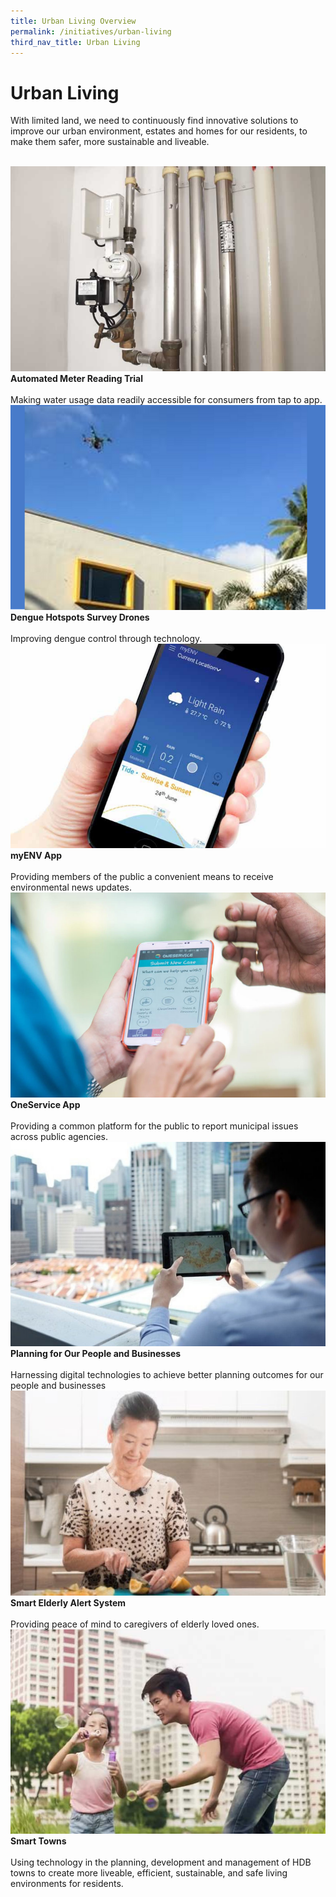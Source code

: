 ```yaml
---
title: Urban Living Overview
permalink: /initiatives/urban-living
third_nav_title: Urban Living
---
```

# Urban Living

With limited land, we need to continuously find innovative solutions to improve our urban environment, estates and homes for our residents, to make them safer, more sustainable and liveable.

<br>
<div class="row">  
  <div class="column-c" > 
    <a href="/initiatives/urban-living/amr-trial" target="_blank"><img src="/images/initiatives/overview-pages/amr-trial.png"></a><br>
    <div class="header"><b>Automated Meter Reading Trial</b></div><br>
    <div class="para">Making water usage data readily accessible for consumers from tap to app.</div>
  </div>
   <div class="column-c"> 
    <a href="/initiatives/urban-living/dengue-hotspots-survey-drones" target="_blank"><img src="/images/initiatives/overview-pages/dengue-survey-drones.png"></a><br>
     <div class="header"><b>Dengue Hotspots Survey Drones</b></div><br>
    <div class="para">Improving dengue control through technology.</div>
  </div>
  <div class="column-c">  
    <a href="/initiatives/urban-living/myenv-app" target="_blank"><img src="/images/initiatives/overview-pages/myenv-app.png"></a><br>
    <div class="header"><b>myENV App</b></div><br>
    <div class="para">Providing members of the public a convenient means to receive environmental news updates.</div>
  </div>     
</div>
<div class="row">  
  <div class="column-c" > 
    <a href="/initiatives/urban-living/oneservice-app" target="_blank"><img src="/images/initiatives/overview-pages/oneservice-app.png"></a><br>
    <div class="header"><b>OneService App</b></div><br>
    <div class="para">Providing a common platform for the public to report municipal issues across public agencies.</div>
  </div>
	 <div class="column-c"> 
    <a href="	/initiatives/urban-living/urban-planning" target="_blank"><img src="/images/initiatives/overview-pages/planning-people-businesses.png"></a><br>
     <div class="header"><b>Planning for Our People and Businesses</b></div><br>
    <div class="para">Harnessing digital technologies to achieve better planning outcomes for our people and businesses</div>
  <div class="column-c">  
    <a href="/initiatives/urban-living/smart-elderly-alert-system" target="_blank"><img src="/images/initiatives/overview-pages/smart-elderly-alert-system.png"></a><br>
    <div class="header"><b>Smart Elderly Alert System</b></div><br>
    <div class="para">Providing peace of mind to caregivers of elderly loved ones.</div>
  </div>     
</div>
<div class="row">  
 <div class="column-c" > 
    <a href="/initiatives/urban-living/smart-towns" target="_blank"><img src="/images/initiatives/overview-pages/smart-towns.png"></a><br>
    <div class="header"><b>Smart Towns</b></div><br>
    <div class="para">Using technology in the planning, development and management of HDB towns to create more liveable, efficient, sustainable, and safe living environments for residents.</div> 
  </div>
</div>